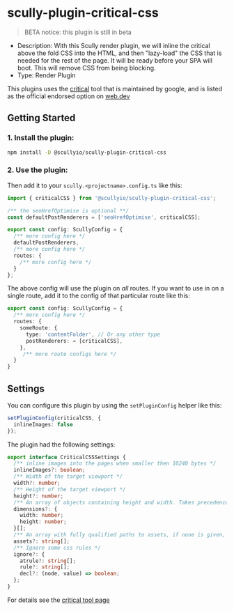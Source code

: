 # scully-plugin-critical-css

> BETA notice: this plugin is still in beta

- Description: With this Scully render plugin, we will inline the critical above the fold CSS into the HTML, and then "lazy-load" the CSS that is needed for the rest of the page. It will be ready before your SPA will boot. This will remove CSS from being blocking.
- Type: Render Plugin

This plugins uses the [critical](https://github.com/addyosmani/critical#critical) tool that is maintained by google, and is listed as the official endorsed option on [web.dev](https://web.dev/extract-critical-css/)

## Getting Started

### 1. Install the plugin:

```bash
npm install -D @scullyio/scully-plugin-critical-css
```

### 2. Use the plugin:

Then add it to your `scully.<projectname>.config.ts` like this:

```typescript
import { criticalCSS } from '@scullyio/scully-plugin-critical-css';

/** the seoHrefOptimise is optional **/
const defaultPostRenderers = ['seoHrefOptimise', criticalCSS];

export const config: ScullyConfig = {
  /** more config here */
  defaultPostRenderers,
  /** more config here */
  routes: {
    /** more config here */
  }
};
```

The above config will use the plugin on _all_ routes. If you want to use in on a single route, add it to the config of that particular route like this:

```typescript
export const config: ScullyConfig = {
  /** more config here */
  routes: {
    someRoute: {
      type: 'contentFolder', // Or any other type
      postRenderers: = [criticalCSS],
    },
     /** more route configs here */
  }
}
```

## Settings

You can configure this plugin by using the `setPluginConfig` helper like this:

```typescript
setPluginConfig(criticalCSS, {
  inlineImages: false
});
```

The plugin had the following settings:

```typescript
export interface CriticalCSSSettings {
  /** inline images into the pages when smaller then 10240 bytes */
  inlineImages?: boolean;
  /** Width of the target viewport */
  width?: number;
  /** Height of the target viewport */
  height?: number;
  /** An array of objects containing height and width. Takes precedence over width and height if set */
  dimensions?: {
    width: number;
    height: number;
  }[];
  /** An array with fully qualified paths to assets, if none is given, the root, and the root/assets will be used to look for static assets*/
  assets?: string[];
  /** Ignore some css rules */
  ignore?: {
    atrule?: string[];
    rule?: string[];
    decl?: (node, value) => boolean;
  };
}
```

For details see the [critical tool page](https://github.com/addyosmani/critical)
